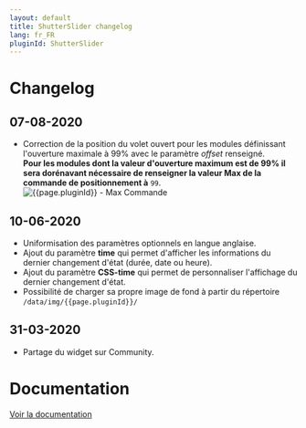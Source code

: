 ```yaml
---
layout: default
title: ShutterSlider changelog
lang: fr_FR
pluginId: ShutterSlider
---
```


# Changelog

## 07-08-2020

- Correction de la position du volet ouvert pour les modules définissant l'ouverture maximale à 99% avec le paramètre *offset* renseigné.      
**Pour les modules dont la valeur d'ouverture maximum est de 99% il sera dorénavant nécessaire de renseigner la valeur Max de la commande de positionnement à** `99`.
![{{page.pluginId}} - Max Commande]({{site.baseurl}}/{{page.pluginId}}/img/{{page.pluginId}}_MaxCmd.png "{{page.pluginId}} - Max Commande")

## 10-06-2020

- Uniformisation des paramètres optionnels en langue anglaise.
- Ajout du paramètre **time** qui permet d'afficher les informations du dernier changement d'état (durée, date ou heure).
- Ajout du paramètre **CSS-time** qui permet de personnaliser l'affichage du dernier changement d'état.
- Possibilité de charger sa propre image de fond à partir du répertoire `/data/img/{{page.pluginId}}/`

## 31-03-2020

- Partage du widget sur Community.

# Documentation

[Voir la documentation]({{site.baseurl}}/{{page.pluginId}}/{{page.lang}})
